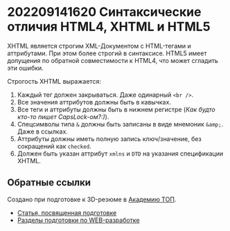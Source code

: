 # 202209141620 Синтаксические отличия HTML4, XHTML и HTML5

XHTML является строгим XML-Документом с HTML-тегами и аттрибутами. При этом более
строгий в синтаксисе. HTML5 имеет допущения по обратной совместимости к HTML4,
что может сгладить эти ошибки.

Строгость XHTML выражается:

1. Каждый тег должен закрываться. Даже одинарный `<br />`.
2. Все значения аттрибутов должны быть в кавычках.
3. Все теги и аттрибуты должны быть в нижнем регистре (*Как будто кто-то пишет CapsLock-ом?:)*).
4. Спецсимволы типа `&` должны быть записаны в виде мнемоник `&amp;`. Даже в ссылках.
5. Аттрибуты должны иметь полную запись ключ/значение, без сокращений как `checked`.
6. Должен быть указан аттрибут `xmlns` и `DTD` на указания спецификации XHTML.

## Обратные ссылки

Создано при подготовке к 3D-резюме в [Академию ТОП](https://izh.top-academy.ru/).

- [Статья, посвященная подготовке](../blog/20220914-preparing-for-teaching.md)
- [Разделы подготовки по WEB-разработке](./202209141344-web-design.md)
